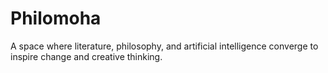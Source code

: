 # Philomoha
A space where literature, philosophy, and artificial intelligence converge to inspire change and creative thinking.
